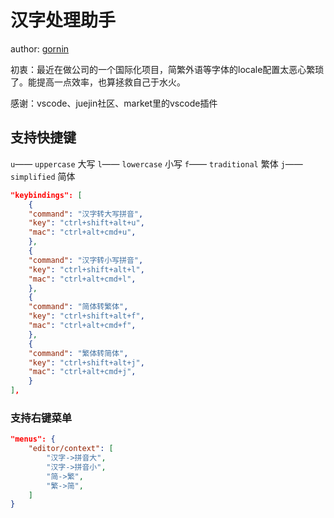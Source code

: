 # 汉字处理助手

author: [gornin](https://github.com/gornin)

初衷：最近在做公司的一个国际化项目，简繁外语等字体的locale配置太恶心繁琐了。能提高一点效率，也算拯救自己于水火。

感谢：vscode、juejin社区、market里的vscode插件

## 支持快捷键

`u`—— `uppercase` 大写
`l`—— `lowercase` 小写
`f`—— `traditional` 繁体
`j`—— `simplified` 简体

```json
"keybindings": [
    {
    "command": "汉字转大写拼音",
    "key": "ctrl+shift+alt+u",
    "mac": "ctrl+alt+cmd+u",
    },
    {
    "command": "汉字转小写拼音",
    "key": "ctrl+shift+alt+l",
    "mac": "ctrl+alt+cmd+l",
    },
    {
    "command": "简体转繁体",
    "key": "ctrl+shift+alt+f",
    "mac": "ctrl+alt+cmd+f",
    },
    {
    "command": "繁体转简体",
    "key": "ctrl+shift+alt+j",
    "mac": "ctrl+alt+cmd+j",
    }
],
```

### 支持右键菜单
```json
"menus": {
    "editor/context": [
        "汉字->拼音大",
        "汉字->拼音小",
        "简->繁",
        "繁->简",
    ]
}
```